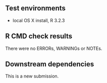 ## Test environments

* local OS X install, R 3.2.3

## R CMD check results

There were no ERRORs, WARNINGs or NOTEs.

## Downstream dependencies

This is a new submission.
